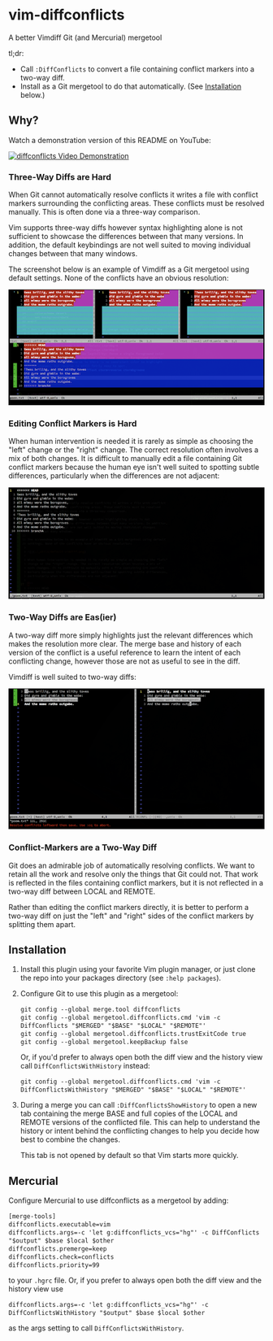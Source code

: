 # vim-diffconflicts

A better Vimdiff Git (and Mercurial)  mergetool

tl;dr:

* Call `:DiffConflicts` to convert a file containing conflict markers into
  a two-way diff.
* Install as a Git mergetool to do that automatically. (See
  [Installation](#installation) below.)

## Why?

Watch a demonstration version of this README on YouTube:

[![diffconflicts Video Demonstration](https://img.youtube.com/vi/Pxgl3Wtf78Y/0.jpg)](https://www.youtube.com/watch?v=Pxgl3Wtf78Y)

### Three-Way Diffs are Hard

When Git cannot automatically resolve conflicts it writes a file with conflict
markers surrounding the conflicting areas. These conflicts must be resolved
manually. This is often done via a three-way comparison.

Vim supports three-way diffs however syntax highlighting alone is not
sufficient to showcase the differences between that many versions. In addition,
the default keybindings are not well suited to moving individual changes
between that many windows.

The screenshot below is an example of Vimdiff as a Git mergetool using default
settings. None of the conflicts have an obvious resolution:

![](./_utils/default-vimdiff.png)

### Editing Conflict Markers is Hard

When human intervention is needed it is rarely as simple as choosing the "left"
change or the "right" change. The correct resolution often involves a mix of
both changes. It is difficult to manually edit a file containing Git conflict
markers because the human eye isn't well suited to spotting subtle differences,
particularly when the differences are not adjacent:

![](./_utils/conflict-markers.png)

### Two-Way Diffs are Eas(ier)

A two-way diff more simply highlights just the relevant differences which makes
the resolution more clear. The merge base and history of each version of the
conflict is a useful reference to learn the intent of each conflicting change,
however those are not as useful to see in the diff.

Vimdiff is well suited to two-way diffs:

![](./_utils/vim-diffconflicts.png)

### Conflict-Markers are a Two-Way Diff

Git does an admirable job of automatically resolving conflicts. We want to
retain all the work and resolve only the things that Git could not. That work
is reflected in the files containing conflict markers, but it is not reflected
in a two-way diff between LOCAL and REMOTE.

Rather than editing the conflict markers directly, it is better to perform a
two-way diff on just the "left" and "right" sides of the conflict markers by
splitting them apart.

## Installation

1.  Install this plugin using your favorite Vim plugin manager, or just clone
    the repo into your packages directory (see `:help packages`).

2.  Configure Git to use this plugin as a mergetool:

    ```
    git config --global merge.tool diffconflicts
    git config --global mergetool.diffconflicts.cmd 'vim -c DiffConflicts "$MERGED" "$BASE" "$LOCAL" "$REMOTE"'
    git config --global mergetool.diffconflicts.trustExitCode true
    git config --global mergetool.keepBackup false
    ```

    Or, if you'd prefer to always open both the diff view and the history view
    call `DiffConflictsWithHistory` instead:

    ```
    git config --global mergetool.diffconflicts.cmd 'vim -c DiffConflictsWithHistory "$MERGED" "$BASE" "$LOCAL" "$REMOTE"'
    ```

3.  During a merge you can call `:DiffConflictsShowHistory` to open a new tab
    containing the merge BASE and full copies of the LOCAL and REMOTE versions
    of the conflicted file. This can help to understand the history or intent
    behind the conflicting changes to help you decide how best to combine the
    changes.

    This tab is not opened by default so that Vim starts more quickly.


## Mercurial

Configure Mercurial to use diffconflicts as a mergetool by adding:

    [merge-tools]
    diffconflicts.executable=vim
    diffconflicts.args=-c 'let g:diffconflicts_vcs="hg"' -c DiffConflicts "$output" $base $local $other
    diffconflicts.premerge=keep
    diffconflicts.check=conflicts
    diffconflicts.priority=99

to your `.hgrc` file.
Or, if you prefer to always open both the diff view and the history view use

    diffconflicts.args=-c 'let g:diffconflicts_vcs="hg"' -c DiffConflictsWithHistory "$output" $base $local $other

as the args setting to call `DiffConflictsWithHistory`.
